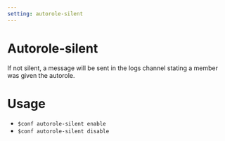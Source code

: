 ```yaml
---
setting: autorole-silent
---
```


# Autorole-silent

If not silent, a message will be sent in the logs channel stating a member was given the autorole.

# Usage

- `$conf autorole-silent enable`
- `$conf autorole-silent disable`
